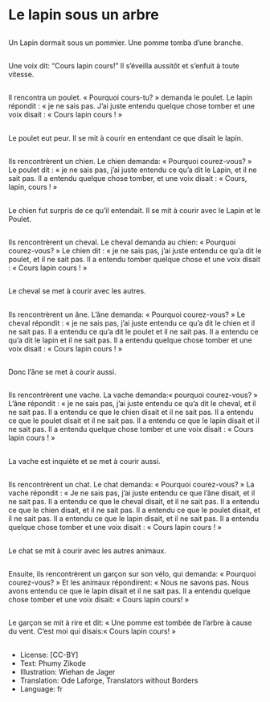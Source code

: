 # Le lapin sous un arbre

##
Un Lapin dormait sous un pommier.
Une pomme tomba d’une branche.

##
Une voix dit: “Cours lapin cours!”
Il s’éveilla aussitôt et s’enfuit à
toute vitesse.

##
Il rencontra un poulet. « Pourquoi
cours-tu? » demanda le poulet.
Le lapin répondit : « je ne sais pas.
J’ai juste entendu quelque chose
tomber et une voix disait : « Cours
lapin cours ! »

##
Le poulet eut peur. Il se mit à courir
en entendant ce que disait le lapin.

##
Ils rencontrèrent un chien. Le chien
demanda: « Pourquoi courez-vous?
»
Le poulet dit : « je ne sais pas, j’ai
juste entendu ce qu’a dit le Lapin,
et il ne sait pas. Il a entendu
quelque chose tomber, et une voix
disait :
« Cours, lapin, cours ! »

##
Le chien fut surpris de ce qu’il
entendait. Il se mit à courir avec le
Lapin et le Poulet.

##
Ils rencontrèrent un cheval. Le
cheval demanda au chien: «
Pourquoi courez-vous? »
Le chien dit : « je ne sais pas, j’ai
juste entendu ce qu’a dit le poulet,
et il ne sait pas. Il a entendu tomber
quelque chose et une voix disait :
« Cours lapin cours ! »

##
Le cheval se met à courir avec les
autres.

##
Ils rencontrèrent un âne. L’âne demanda: « Pourquoi
courez-vous? »
Le cheval répondit : « je ne sais pas, j’ai juste
entendu ce qu’a dit le chien et il ne sait pas. Il a
entendu ce qu’a dit le poulet et il ne sait pas. Il a
entendu ce qu’a dit le lapin et il ne sait pas. Il a
entendu quelque chose tomber et une voix disait : «
Cours lapin cours ! »

##
Donc l’âne se met à courir aussi.

##
Ils rencontrèrent une vache. La vache demanda:«
pourquoi courez-vous? »
L’âne répondit : « je ne sais pas, j’ai juste entendu ce
qu’a dit le cheval, et il ne sait pas. Il a entendu ce
que le chien disait et il ne sait pas. Il a entendu ce
que le poulet disait et il ne sait pas. Il a entendu ce
que le lapin disait et il ne sait pas. Il a entendu
quelque chose tomber et une voix disait : « Cours
lapin cours ! »

##
La vache est inquiète et se met à
courir aussi.

##
Ils rencontrèrent un chat. Le chat demanda: «
Pourquoi courez-vous? »
La vache répondit : « Je ne sais pas, j’ai juste
entendu ce que l’âne disait, et il ne sait pas. Il a
entendu ce que le cheval disait, et il ne sait pas. Il a
entendu ce que le chien disait, et il ne sait pas. Il a
entendu ce que le poulet disait, et il ne sait pas. Il a
entendu ce que le lapin disait, et il ne sait pas. Il a
entendu quelque chose tomber et une voix disait : «
Cours lapin cours ! »

##
Le chat se mit à courir avec les
autres animaux.

##
Ensuite, ils rencontrèrent un garçon
sur son vélo, qui demanda: «
Pourquoi courez-vous? » Et les
animaux répondirent: « Nous ne
savons pas. Nous avons entendu ce
que le lapin disait et il ne sait pas. Il
a entendu quelque chose tomber et
une voix disait: « Cours lapin cours!
»

##
Le garçon se mit à rire et dit: « Une
pomme est tombée de l’arbre à
cause du vent. C’est moi qui
disais:« Cours lapin cours! »

##
* License: [CC-BY]
* Text: Phumy Zikode
* Illustration: Wiehan de Jager
* Translation: Ode Laforge, Translators without Borders
* Language: fr
